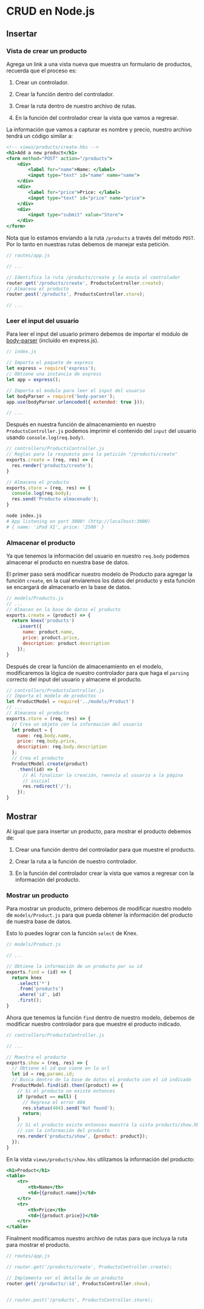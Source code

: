 # CRUD en Node.js

## Insertar

### Vista de crear un producto

Agrega un link a una vista nueva que muestra un formulario de productos, recuerda que el proceso es:

1. Crear un controlador.

2. Crear la función dentro del controlador.

3. Crear la ruta dentro de nuestro archivo de rutas.

4. En la función del controlador crear la vista que vamos a regresar.

La información que vamos a capturar es nombre y precio, nuestro archivo tendrá un código similar a:

```handlebars
<!-- views/products/create.hbs -->
<h1>Add a new product</h1>
<form method="POST" action="/products">
    <div>
        <label for="name">Name: </label>
        <input type="text" id="name" name="name">
    </div>
    <div>
        <label for="price">Price: </label>
        <input type="text" id="price" name="price">
    </div>
    <div>
        <input type="submit" value="Store">
    </div>
</form>
```

Nota que lo estamos enviando a la ruta `/products` a través del método `POST`. Por lo tanto en nuestras rutas debemos de manejar esta petición. 

```js
// routes/app.js

// ...

// Identifica la ruta /products/create y la envía al controlador
router.get('/products/create', ProductsController.create);
// Almacena el producto
router.post('/products', ProductsController.store);

// ...
```

### Leer el input del usuario

Para leer el input del usuario primero debemos de importar el módulo de [body-parser](https://www.npmjs.com/package/body-parser) (incluído en express.js).

```js
// index.js

// Importa el paquete de express
let express = require('express');
// Obtiene una instancia de express
let app = express();

// Importa el modulo para leer el input del usuario
let bodyParser = require('body-parser');
app.use(bodyParser.urlencoded({ extended: true }));

// ...
```

Después en nuestra función de almacenamiento en nuestro `ProductsController.js` podemos imprimir el contenido del `input` del usuario usando `console.log(req.body)`.

```js
// controllers/ProductsController.js
// Reglas para la respuesta para la petición "/products/create"
exports.create = (req, res) => {
  res.render('products/create');
}

// Almacena el producto
exports.store = (req, res) => {
  console.log(req.body);
  res.send('Producto almacenado');
}
```

```bash
node index.js
# App listening on port 3000! (http://localhost:3000)
# { name: 'iPad XI', price: '2500' }
```

### Almacenar el producto

Ya que tenemos la información del usuario en nuestro `req.body` podemos almacenar el producto en nuestra base de datos.

El primer paso será modificar nuestro modelo de Producto para agregar la función `create`, en la cual enviaremos los datos del producto y esta función se encargará de almacenarlo en la base de datos.

```js
// models/Products.js
// ...
// Almacen en la base de datos el producto
exports.create = (product) => {
  return knex('products')
    .insert({
      name: product.name,
      price: product.price,
      description: product.description
    });
}

```

Después de crear la función de almacenamiento en el modelo, modificaremos la lógica de nuestro controlador para que haga el `parsing` correcto del input del usuario y almacene el producto.

```js
// controllers/ProductsController.js
// Importa el modelo de productos
let ProductModel = require('../models/Product')
// ...
// Almacena el producto
exports.store = (req, res) => {
  // Crea un objeto con la información del usuario
  let product = {
    name: req.body.name,
    price: req.body.price,
    description: req.body.description
  };
  // Crea el producto
  ProductModel.create(product)
    .then((id) => {
      // Al finalizar la creación, reenvía al usuario a la página
      // inicial
      res.redirect('/');
    });
}

```

## Mostrar

Al igual que para insertar un producto, para mostrar el producto debemos de:

1. Crear una función dentro del controlador para que muestre el producto.

2. Crear la ruta a la función de nuestro controlador.

3. En la función del controlador crear la vista que vamos a regresar con la información del producto.

### Mostrar un producto

Para mostrar un producto, primero debemos de modificar nuestro modelo de `models/Product.js` para que pueda obtener la información del producto de nuestra base de datos.

Esto lo puedes lograr con la función `select` de Knex.

```js
// models/Product.js

// ...

// Obtiene la información de un producto por su id
exports.find = (id) => {
  return knex
    .select('*')
    .from('products')
    .where('id', id)
    .first();
}
```

Ahora que tenemos la función `find` dentro de nuestro modelo, debemos de modificar nuestro controlador para que muestre el producto indicado.

```js
// controllers/ProductsController.js

// ...

// Muestra el producto
exports.show = (req, res) => {
  // Obtiene el id que viene en la url
  let id = req.params.id;
  // Busca dentro de la base de datos el producto con el id indicado
  ProductModel.find(id).then((product) => {
    // Si el producto no existe entonces
    if (product == null) {
      // Regresa el error 404
      res.status(404).send('Not found');
      return;
    }
    // Si el producto existe entonces muestra la vista products/show.hbs
    // con la información del producto
    res.render('products/show', {product: product});
  });
}
```

En la vista `views/products/show.hbs`  utilizamos la información del producto:

```handlebars
<h1>Product</h1>
<table>
    <tr>
        <th>Name</th>
        <td>{{product.name}}</td>
    </tr>
    <tr>
        <th>Price</th>
        <td>{{product.price}}</td>
    </tr>
</table>
```

Finalment modificamos nuestro archivo de rutas para que incluya la ruta para mostrar el producto.

```js
// routes/app.js

// router.get('/products/create', ProductsController.create);

// Implementa ver el detalle de un producto
router.get('/products/:id', ProductsController.show);


// router.post('/products', ProductsController.store);
```


